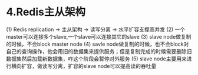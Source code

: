 # 4.Redis主从架构

(1) Redis replication -> 主从架构 -> 读写分离 -> 水平扩容支撑高并发
(2) 一个master可以连接多个slave,一个slave可以连接其它的slave
(3) slave node做复制的时候，不会block master node
(4) savle node做复制的时候，也不会block对自己的查询操作，他会用旧的数据集来提供服务；但是复制完成的时候需要删除旧数据集然后加载新数据集，咋这个阶段会暂停对外服务
(5) slave node主要用来进行横向扩容，做读写分离，扩容的slave node可以提高读的吞吐量